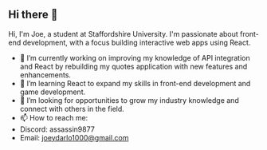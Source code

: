 ## Hi there 👋

Hi, I'm Joe, a student at Staffordshire University. I'm passionate about front-end development, with a focus building interactive web apps using React.

- 🔭 I’m currently working on improving my knowledge of API integration and React by rebuilding my quotes application with new features and enhancements.
- 🌱 I’m learning React to expand my skills in front-end development and game development.
- 🤔 I’m looking for opportunities to grow my industry knowledge and connect with others in the field.
- 📫 How to reach me:
- Discord: assassin9877
- Email: joeydarlo1000@gmail.com


<!--
**JoeHughes9877/JoeHughes9877** is a ✨ _special_ ✨ repository because its `README.md` (this file) appears on your GitHub profile.

Here are some ideas to get you started:

- 🔭 I’m currently working on ...
- 🌱 I’m currently learning ...
- 👯 I’m looking to collaborate on ...
- 🤔 I’m looking for help with ...
- 💬 Ask me about ...
- 📫 How to reach me: ...
- 😄 Pronouns: ...
- ⚡ Fun fact: ...
-->
